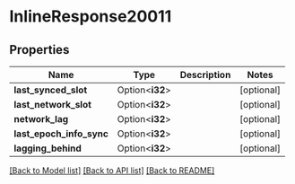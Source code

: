 # InlineResponse20011

## Properties

Name | Type | Description | Notes
------------ | ------------- | ------------- | -------------
**last_synced_slot** | Option<**i32**> |  | [optional]
**last_network_slot** | Option<**i32**> |  | [optional]
**network_lag** | Option<**i32**> |  | [optional]
**last_epoch_info_sync** | Option<**i32**> |  | [optional]
**lagging_behind** | Option<**i32**> |  | [optional]

[[Back to Model list]](../solanabeach_api.wiki/Home.md#documentation-for-models) [[Back to API list]](../solanabeach_api.wiki/Home.md#documentation-for-api-endpoints) [[Back to README]](../solanabeach_api.wiki/Home.md)


